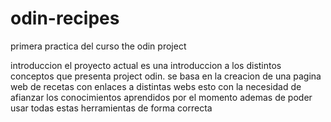 # odin-recipes
primera practica del curso the odin project

introduccion
el proyecto actual es una introduccion a los distintos conceptos que presenta project odin. 
se basa en la creacion de una pagina web de recetas con enlaces a distintas webs esto con la necesidad de afianzar los conocimientos aprendidos por el momento ademas de poder usar todas estas herramientas de forma correcta
